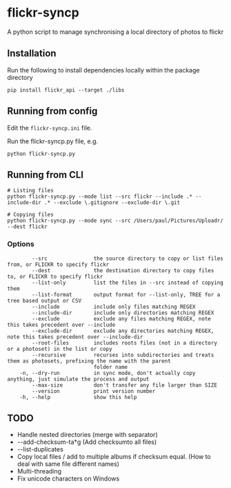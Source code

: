 # flickr-syncp

A python script to manage synchronising a local directory of photos to flickr

## Installation

Run the following to install dependencies locally within the package directory
```
pip install flickr_api --target ./libs
```

## Running from config

Edit the `flickr-syncp.ini` file.

Run the flickr-syncp.py file, e.g.
```
python flickr-syncp.py
```

## Running from CLI
```
# Listing files
python flickr-syncp.py --mode list --src flickr --include .* --include-dir .* --exclude \.gitignore --exclude-dir \.git

# Copying files
python flickr-syncp.py --mode sync --src /Users/paul/Pictures/Uploadr/ --dest flickr
```

### Options
```
        --src               the source directory to copy or list files from, or FLICKR to specify flickr
        --dest              the destination directory to copy files to, or FLICKR to specify flickr
        --list-only         list the files in --src instead of copying them
        --list-format       output format for --list-only, TREE for a tree based output or CSV
        --include           include only files matching REGEX
        --include-dir       include only directories matching REGEX 
        --exclude           exclude any files matching REGEX, note this takes precedent over --include
        --exclude-dir       exclude any directories matching REGEX, note this takes precedent over --include-dir
        --root-files        includes roots files (not in a directory or a photoset) in the list or copy
        --recursive         recurses into subdirectories and treats them as photosets, prefixing the name with the parent
                            folder name
    -n, --dry-run           in sync mode, don't actually copy anything, just simulate the process and output
        --max-size          don't transfer any file larger than SIZE
        --version           print version number
    -h, --help              show this help
```

## TODO

* Handle nested directories (merge with separator)
* --add-checksum-ta*g (Add checksumto all files)
* --list-duplicates
* Copy local files / add to multiple albums if checksum equal. (How to deal with same file different names)
* Multi-threading
* Fix unicode characters on Windows
